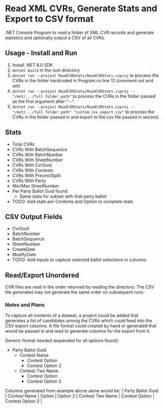 # Read XML CVRs, Generate Stats and Export to CSV format
.NET Console Program to read a folder of XML CVR records and generate statistics and optionally output a CSV of all CVRs.

## Usage - Install and Run
1. Install .NET 8.0 SDK
2. `dotnet build` in the root directory
3. `dotnet run --project ReadCVRStats/ReadCVRStats.csproj` to process the CVRs in the folder hardcoded in Program.cs line 12 (comment out and set)
4. `dotnet run --project ReadCVRStats/ReadCVRStats.csproj -- "/mnt/.../full folder path"` to process the CVRs in the folder passed as the first argument after "--".
5. `dotnet run --project ReadCVRStats/ReadCVRStats.csproj -- "/mnt/.../full folder path" "custom_csv_export.csv"` to process the CVRs in the folder passed in and export to the csv file passed in second.

## Stats
* Total CVRs
* CVRs With BatchSequence
* CVRs With BatchNumber
* CVRs With SheetNumber
* CVRs With CvrGuid
* CVRs With Contests
* CVRs With PrecinctSplit
* CVRs With Party
* Min/Max SheetNumber
* Per Party Ballot Guid found:
    - Same stats for subset with that party ballot
* TODO: Add stats per Contents and Option to complete stats

## CSV Output Fields
* CvrGuid
* BatchNumber
* BatchSequence
* SheetNumber
* CreateDate
* ModifyDate
* TODO: Add inputs to capture selected ballot selections in columns

## Read/Export Unordered
CVR files are read in the order returned by reading the directory. The CSV file generated may not generate the same order on subsequent runs.

### Notes and Plans
To capture all contents of a dataset, a project could be added that generates a list of candidates among the CVRs which could feed into the 
CSV export columns. A file format could created by hand or generated that would be passed in and read to generate columns for the export from it.

Generic format needed (expanded for all options found):
* Party Ballot Guid
    - Contest Name
        - Contest Option
        - Contest Option 2
    - Contest Two Name
        - Contest Option
        - Contest Option 2

Columns generated from example above alone would be:
| Party Ballot Guid | Contest Name | Option | Option 2 | Contest Two Name | Contest Option | Contest Option 2 |